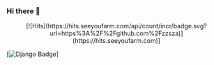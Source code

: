 ### Hi there 👋

<div align=center>
  [![Hits](https://hits.seeyoufarm.com/api/count/incr/badge.svg?url=https%3A%2F%2Fgithub.com%2Fzzsza)](https://hits.seeyoufarm.com)] 
  </div>
  
[![Django Badge](https://img.shields.io/badge/-Django-%23092E20?style=plastic&logo=django)]
